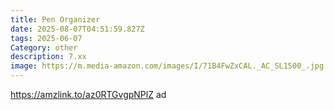 ```yaml
---
title: Pen Organizer
date: 2025-08-07T04:51:59.827Z
tags: 2025-06-07
Category: other
description: 7.xx
image: https://m.media-amazon.com/images/I/71B4FwZxCAL._AC_SL1500_.jpg
---
```

https://amzlink.to/az0RTGvgpNPlZ ad
